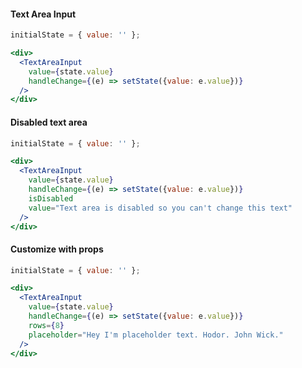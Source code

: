 #### Text Area Input

```jsx
initialState = { value: '' };

<div>
  <TextAreaInput
    value={state.value}
    handleChange={(e) => setState({value: e.value})}
  />
</div>
```

#### Disabled text area

```jsx
initialState = { value: '' };

<div>
  <TextAreaInput
    value={state.value}
    handleChange={(e) => setState({value: e.value})}
    isDisabled
    value="Text area is disabled so you can't change this text"
  />
</div>
```

#### Customize with props

```jsx
initialState = { value: '' };

<div>
  <TextAreaInput
    value={state.value}
    handleChange={(e) => setState({value: e.value})}
    rows={8}
    placeholder="Hey I'm placeholder text. Hodor. John Wick."
  />
</div>
```

